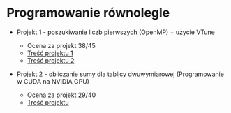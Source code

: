 # Programowanie równolegle

* Projekt 1 - poszukiwanie liczb pierwszych (OpenMP) + użycie VTune
  * Ocena za projekt 38/45
  * [Treść projektu 1](https://github.com/mr-SCWN/Programowanie-rownolegle/blob/main/Projekt%201/lab_openmp_pr24.pdf)
  * [Treść projektu 2](https://github.com/mr-SCWN/Programowanie-rownolegle/blob/main/Projekt%201/sprawozdanie_opm_24.pdf)

* Projekt 2 - obliczanie sumy dla tablicy dwuwymiarowej (Programowanie w CUDA na NVIDIA GPU)
    * Ocena za projekt 29/40
    * [Treść projektu](https://github.com/mr-SCWN/Programowanie-rownolegle/blob/main/Projekt%202/GPU_lab2024.pdf)
